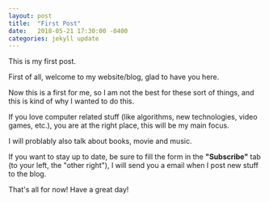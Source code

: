```yaml
---
layout: post
title:  "First Post"
date:   2018-05-21 17:30:00 -0400
categories: jekyll update
---
```

This is my first post.

First of all, welcome to my website/blog, glad to have you here.

Now this is a first for me, so I am not the best for these sort of things, and this is kind of why I wanted to do this.

If you love computer related stuff (like algorithms, new technologies, video games, etc.), you are at the right place, this will be my main focus.

I will problably also talk about books, movie and music.

If you want to stay up to date, be sure to fill the form in the **"Subscribe"** tab (to your left, the "other right"), I will send you a email when I post new stuff to the blog.

That's all for now! Have a great day!
